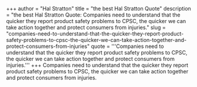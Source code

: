 +++
author = "Hal Stratton"
title = "the best Hal Stratton Quote"
description = "the best Hal Stratton Quote: Companies need to understand that the quicker they report product safety problems to CPSC, the quicker we can take action together and protect consumers from injuries."
slug = "companies-need-to-understand-that-the-quicker-they-report-product-safety-problems-to-cpsc-the-quicker-we-can-take-action-together-and-protect-consumers-from-injuries"
quote = '''Companies need to understand that the quicker they report product safety problems to CPSC, the quicker we can take action together and protect consumers from injuries.'''
+++
Companies need to understand that the quicker they report product safety problems to CPSC, the quicker we can take action together and protect consumers from injuries.
